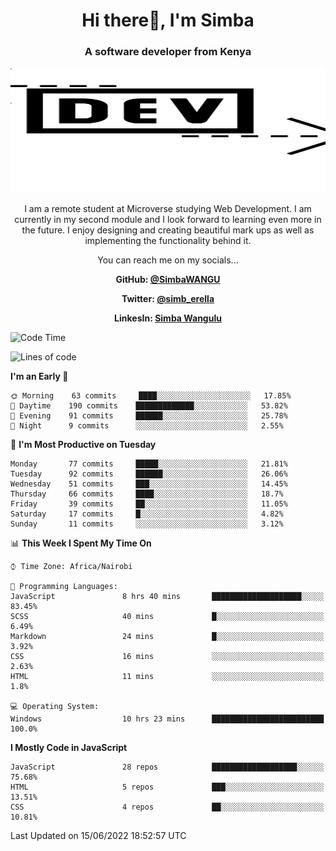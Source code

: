 
<h1 align="center"> Hi there👋, I'm Simba</h1>
<h3 align="center">A software developer from Kenya</h3>

<img src="/arrow-svgrepo-com.svg" margin="auto" width="100%" height="200px">


<p align="center">I am a remote student at Microverse studying Web Development. I am currently in my second module and I look forward to learning even more in the future. I enjoy designing and creating beautiful mark ups as well as implementing the functionality behind it.</p>

<p align="center">You can reach me on my socials... </p>

<div align="center">

__<p>  GitHub: [@SimbaWANGU](https://github.com/SimbaWANGU)__  </p>
__<p> Twitter: [@simb_erella](https://twitter.com/simb_erella)__ </p>
__<p> LinkesIn: [Simba Wangulu](https://www.linkedin.com/in/simba-wangulu/)__ </p>

</div>

<!--START_SECTION:waka-->
![Code Time](http://img.shields.io/badge/Code%20Time-67%20hrs%204%20mins-blue)

![Lines of code](https://img.shields.io/badge/From%20Hello%20World%20I%27ve%20Written-588%20Thousand%20lines%20of%20code-blue)

**I'm an Early 🐤** 

```text
🌞 Morning    63 commits     ████░░░░░░░░░░░░░░░░░░░░░   17.85% 
🌆 Daytime    190 commits    █████████████░░░░░░░░░░░░   53.82% 
🌃 Evening    91 commits     ██████░░░░░░░░░░░░░░░░░░░   25.78% 
🌙 Night      9 commits      ░░░░░░░░░░░░░░░░░░░░░░░░░   2.55%

```
📅 **I'm Most Productive on Tuesday** 

```text
Monday       77 commits     █████░░░░░░░░░░░░░░░░░░░░   21.81% 
Tuesday      92 commits     ██████░░░░░░░░░░░░░░░░░░░   26.06% 
Wednesday    51 commits     ███░░░░░░░░░░░░░░░░░░░░░░   14.45% 
Thursday     66 commits     ████░░░░░░░░░░░░░░░░░░░░░   18.7% 
Friday       39 commits     ██░░░░░░░░░░░░░░░░░░░░░░░   11.05% 
Saturday     17 commits     █░░░░░░░░░░░░░░░░░░░░░░░░   4.82% 
Sunday       11 commits     ░░░░░░░░░░░░░░░░░░░░░░░░░   3.12%

```


📊 **This Week I Spent My Time On** 

```text
⌚︎ Time Zone: Africa/Nairobi

💬 Programming Languages: 
JavaScript               8 hrs 40 mins       ████████████████████░░░░░   83.45% 
SCSS                     40 mins             █░░░░░░░░░░░░░░░░░░░░░░░░   6.49% 
Markdown                 24 mins             █░░░░░░░░░░░░░░░░░░░░░░░░   3.92% 
CSS                      16 mins             ░░░░░░░░░░░░░░░░░░░░░░░░░   2.63% 
HTML                     11 mins             ░░░░░░░░░░░░░░░░░░░░░░░░░   1.8%

💻 Operating System: 
Windows                  10 hrs 23 mins      █████████████████████████   100.0%

```

**I Mostly Code in JavaScript** 

```text
JavaScript               28 repos            ███████████████████░░░░░░   75.68% 
HTML                     5 repos             ███░░░░░░░░░░░░░░░░░░░░░░   13.51% 
CSS                      4 repos             ██░░░░░░░░░░░░░░░░░░░░░░░   10.81%

```



 Last Updated on 15/06/2022 18:52:57 UTC
<!--END_SECTION:waka-->

<!--
**SimbaWANGU/SimbaWANGU** is a ✨ _special_ ✨ repository because its `README.md` (this file) appears on your GitHub profile.

Here are some ideas to get you started:

- 🔭 I’m currently working on ...
- 🌱 I’m currently learning ...
- 👯 I’m looking to collaborate on ...
- 🤔 I’m looking for help with ...
- 💬 Ask me about ...
- 📫 How to reach me: ...
- 😄 Pronouns: ...
- ⚡ Fun fact: ...
-->
